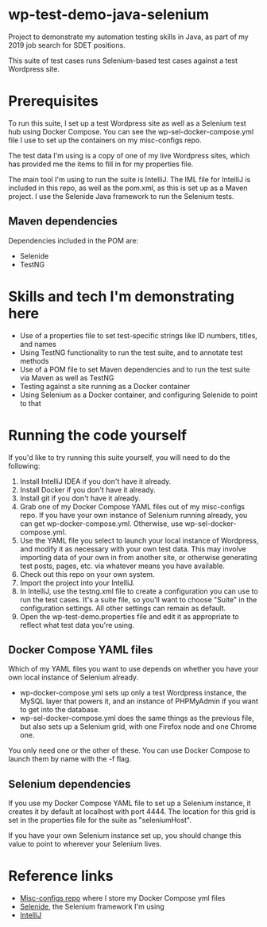# wp-test-demo-java-selenium
Project to demonstrate my automation testing skills in Java, as part of my 2019 job search for SDET positions.

This suite of test cases runs Selenium-based test cases against a test Wordpress site.

# Prerequisites
To run this suite, I set up a test Wordpress site as well as a Selenium test hub using Docker Compose. You can see the wp-sel-docker-compose.yml file I use to set up the containers on my misc-configs repo.

The test data I'm using is a copy of one of my live Wordpress sites, which has provided me the items to fill in for my properties file.

The main tool I'm using to run the suite is IntelliJ. The IML file for IntelliJ is included in this repo, as well as the pom.xml, as this is set up as a Maven project. I use the Selenide Java framework to run the Selenium tests.

## Maven dependencies

Dependencies included in the POM are:

* Selenide
* TestNG

# Skills and tech I'm demonstrating here
* Use of a properties file to set test-specific strings like ID numbers, titles, and names
* Using TestNG functionality to run the test suite, and to annotate test methods
* Use of a POM file to set Maven dependencies and to run the test suite via Maven as well as TestNG
* Testing against a site running as a Docker container
* Using Selenium as a Docker container, and configuring Selenide to point to that

# Running the code yourself
If you'd like to try running this suite yourself, you will need to do the following:

1. Install IntelliJ IDEA if you don't have it already.
2. Install Docker if you don't have it already.
3. Install git if you don't have it already.
4. Grab one of my Docker Compose YAML files out of my misc-configs repo. If you have your own instance of Selenium running already, you can get wp-docker-compose.yml. Otherwise, use wp-sel-docker-compose.yml.
5. Use the YAML file you select to launch your local instance of Wordpress, and modify it as necessary with your own test data. This may involve importing data of your own in from another site, or otherwise generating test posts, pages, etc. via whatever means you have available.
6. Check out this repo on your own system.
7. Import the project into your IntelliJ.
8. In IntelliJ, use the testng.xml file to create a configuration you can use to run the test cases. It's a suite file, so you'll want to choose "Suite" in the configuration settings. All other settings can remain as default.
9. Open the wp-test-demo.properties file and edit it as appropriate to reflect what test data you're using.

## Docker Compose YAML files
Which of my YAML files you want to use depends on whether you have your own local instance of Selenium already.

* wp-docker-compose.yml sets up only a test Wordpress instance, the MySQL layer that powers it, and an instance of PHPMyAdmin if you want to get into the database.
* wp-sel-docker-compose.yml does the same things as the previous file, but also sets up a Selenium grid, with one Firefox node and one Chrome one.

You only need one or the other of these. You can use Docker Compose to launch them by name with the -f flag.

## Selenium dependencies
If you use my Docker Compose YAML file to set up a Selenium instance, it creates it by default at localhost with port 4444. The location for this grid is set in the properties file for the suite as "seleniumHost".

If you have your own Selenium instance set up, you should change this value to point to wherever your Selenium lives.

# Reference links
* [Misc-configs repo](https://github.com/annathepiper/misc-configs) where I store my Docker Compose yml files
* [Selenide](https://selenide.org/), the Selenium framework I'm using
* [IntelliJ](https://www.jetbrains.com/idea/)
